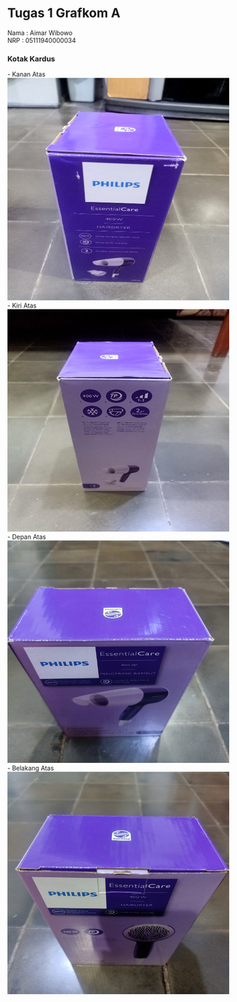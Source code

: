 # Tugas 1 Grafkom A

Nama : Aimar Wibowo <br>
NRP : 05111940000034 

<h3>Kotak Kardus</h3>
- Kanan Atas
<img src="images/kanan_atas.jpg" height="500" width="500">
- Kiri Atas
<img src="images/kiri_atas.jpg" height="500" width="500">
- Depan Atas
<img src="images/depan_atas.jpg" height="500" width="500">
- Belakang Atas
<img src="images/belakang_atas.jpg" height="500" width="500">

